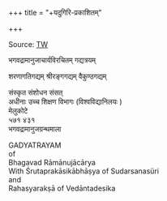 +++
title = "+यदुगिरि-प्रकाशितम्"

+++

Source: [TW](https://archive.org/details/gadyatrayamramanujacharyasrutaprakasikabhasyasudarsanasurirahasyaraksavedantades/page/n7/mode/2up)


भगवद्रामानुजाचार्यविरचितम् 
गद्यत्रयम् 

शरणागतिगद्यम् श्रीरङ्गगद्यम् वैकुण्ठगद्यम्  

संस्कृत संशोधन संसत्   
अधीनाः उच्च शिक्षण विभागः (विश्वविद्यानिलयः )   
मेलुकोटे  
५७१ ४३१   
भगवद्रामानुजग्रन्थमाला   


GADYATRAYAM  
of  
Bhagavad Rāmānujācārya   
With Śrutaprakāsikābhāṣya of Sudarsanasüri   
and  
Rahasyarakṣā of Vedāntadesika   
